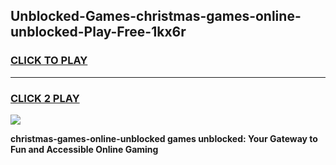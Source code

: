 
## Unblocked-Games-christmas-games-online-unblocked-Play-Free-1kx6r
<h3>
<a href="https://premium76.site?title=christmas-games-online-unblocked&ref=22A">CLICK TO PLAY</a></h3>
<hr>

<h3>
<a href="https://premium76.site?title=christmas-games-online-unblocked&ref=22A">CLICK 2 PLAY</a>
  
</h3>

<a href="https://premium76.site?title=christmas-games-online-unblocked&ref=22A"><img src="https://clearcache.store/games.png"></a>


**christmas-games-online-unblocked games unblocked: Your Gateway to Fun and Accessible Online Gaming**
